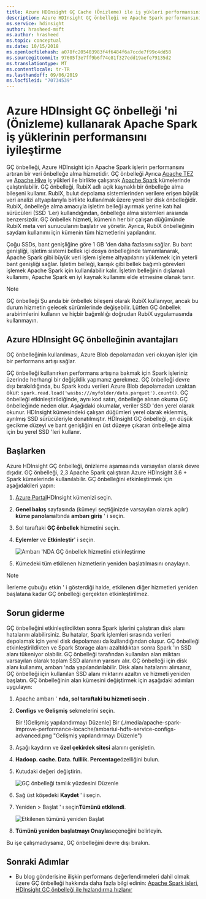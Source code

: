 ```yaml
---
title: Azure HDInsight GÇ Cache (Önizleme) ile iş yükleri performansını Apache Spark
description: Azure HDInsight GÇ önbelleği ve Apache Spark performansını geliştirmek için nasıl kullanılacağı hakkında bilgi edinin.
ms.service: hdinsight
author: hrasheed-msft
ms.author: hrasheed
ms.topic: conceptual
ms.date: 10/15/2018
ms.openlocfilehash: a078fc205403983f4f6484f6a7ccde7f99c4dd58
ms.sourcegitcommit: 97605f3e7ff9b6f74e81f327edd19aefe79135d2
ms.translationtype: MT
ms.contentlocale: tr-TR
ms.lasthandoff: 09/06/2019
ms.locfileid: "70734539"
---
```

# <a name="improve-performance-of-apache-spark-workloads-using-azure-hdinsight-io-cache-preview"></a>Azure HDInsight GÇ önbelleği 'ni (Önizleme) kullanarak Apache Spark iş yüklerinin performansını iyileştirme

GÇ önbelleği, Azure HDInsight için Apache Spark işlerin performansını artıran bir veri önbelleğe alma hizmetidir. GÇ önbelleği Ayrıca [Apache TEZ](https://tez.apache.org/) ve [Apache Hive](https://hive.apache.org/) iş yükleri ile birlikte çalışarak [Apache Spark](https://spark.apache.org/) kümelerinde çalıştırılabilir. GÇ önbelleği, RubiX adlı açık kaynaklı bir önbelleğe alma bileşeni kullanır. RubiX, bulut depolama sistemlerinden verilere erişen büyük veri analizi altyapılarıyla birlikte kullanılmak üzere yerel bir disk önbelleğidir. RubiX, önbelleğe alma amacıyla işletim belleği ayırmak yerine katı hal sürücüleri (SSD 'Ler) kullandığından, önbelleğe alma sistemleri arasında benzersizdir. GÇ önbellek hizmeti, kümenin her bir çalışan düğümünde RubiX meta veri sunucularını başlatır ve yönetir. Ayrıca, RubiX önbelleğinin saydam kullanımı için kümenin tüm hizmetlerini yapılandırır.

Çoğu SSDs, bant genişliğine göre 1 GB 'den daha fazlasını sağlar. Bu bant genişliği, işletim sistemi bellek içi dosya önbelleğinde tamamlanarak, Apache Spark gibi büyük veri işlem işleme altyapılarını yüklemek için yeterli bant genişliği sağlar. İşletim belleği, karışık gibi bellek bağımlı görevleri işlemek Apache Spark için kullanılabilir kalır. İşletim belleğinin dışlamalı kullanımı, Apache Spark en iyi kaynak kullanımı elde etmesine olanak tanır.  

>[!Note]  
>GÇ önbelleği Şu anda bir önbellek bileşeni olarak RubiX kullanıyor, ancak bu durum hizmetin gelecek sürümlerinde değişebilir. Lütfen GÇ önbellek arabirimlerini kullanın ve hiçbir bağımlılığı doğrudan RubiX uygulamasında kullanmayın.

## <a name="benefits-of-azure-hdinsight-io-cache"></a>Azure HDInsight GÇ önbelleğinin avantajları

GÇ önbelleğinin kullanılması, Azure Blob depolamadan veri okuyan işler için bir performans artışı sağlar.

GÇ önbelleği kullanırken performans artışına bakmak için Spark işleriniz üzerinde herhangi bir değişiklik yapmanız gerekmez. GÇ önbelleği devre dışı bırakıldığında, bu Spark kodu verileri Azure Blob depolamadan uzaktan okur: `spark.read.load('wasbs:///myfolder/data.parquet').count()`. GÇ önbelleği etkinleştirildiğinde, aynı kod satırı, önbelleğe alınan okuma GÇ önbelleğinde neden olur. Aşağıdaki okumalar, veriler SSD 'den yerel olarak okunur. HDInsight kümesindeki çalışan düğümleri yerel olarak eklenmiş, ayrılmış SSD sürücüleriyle donatılmıştır. HDInsight GÇ önbelleği, en düşük gecikme düzeyi ve bant genişliğini en üst düzeye çıkaran önbelleğe alma için bu yerel SSD 'leri kullanır.

## <a name="getting-started"></a>Başlarken

Azure HDInsight GÇ önbelleği, önizleme aşamasında varsayılan olarak devre dışıdır. GÇ önbelleği, 2,3 Apache Spark çalıştıran Azure HDInsight 3.6 + Spark kümelerinde kullanılabilir.  GÇ önbelleğini etkinleştirmek için aşağıdakileri yapın:

1. [Azure Portal](https://portal.azure.com)HDInsight kümenizi seçin.

1. **Genel bakış** sayfasında (kümeyi seçtiğinizde varsayılan olarak açılır) **küme panoları**altında **ambarı giriş** ' i seçin.

1. Sol taraftaki **GÇ önbellek** hizmetini seçin.

1. **Eylemler** ve **Etkinleştir**' i seçin.

    ![Ambarı 'NDA GÇ önbellek hizmetini etkinleştirme](./media/apache-spark-improve-performance-iocache/ambariui-enable-iocache.png "Ambarı 'NDA GÇ önbellek hizmetini etkinleştirme")

1. Kümedeki tüm etkilenen hizmetlerin yeniden başlatılmasını onaylayın.

>[!NOTE]  
> İlerleme çubuğu etkin ' i gösterdiği halde, etkilenen diğer hizmetleri yeniden başlatana kadar GÇ önbelleği gerçekten etkinleştirilmez.

## <a name="troubleshooting"></a>Sorun giderme
  
GÇ önbelleğini etkinleştirdikten sonra Spark işlerini çalıştıran disk alanı hatalarını alabilirsiniz. Bu hatalar, Spark işlemleri sırasında verileri depolamak için yerel disk depolaması da kullandığından oluşur. GÇ önbelleği etkinleştirildikten ve Spark Storage alanı azaltıldıktan sonra Spark 'ın SSD alanı tükeniyor olabilir. GÇ önbelleği tarafından kullanılan alan miktarı varsayılan olarak toplam SSD alanının yarısını alır. GÇ önbelleği için disk alanı kullanımı, ambarı 'nda yapılandırılabilir. Disk alanı hatalarını alırsanız, GÇ önbelleği için kullanılan SSD alanı miktarını azaltın ve hizmeti yeniden başlatın. GÇ önbelleğinin alan kümesini değiştirmek için aşağıdaki adımları uygulayın:

1. Apache ambarı ' **nda, sol taraftaki bu hizmeti seçin** .

1. **Configs** ve **Gelişmiş** sekmelerini seçin.

    Bir ![Gelişmiş yapılandırmayı Düzenle] Bir (./media/apache-spark-improve-performance-iocache/ambariui-hdfs-service-configs-advanced.png "Gelişmiş yapılandırmayı Düzenle")

1. Aşağı kaydırın ve **özel çekirdek sitesi** alanını genişletin.

1. **Hadoop. cache. Data. fulllik. Percentage**özelliğini bulun.

1. Kutudaki değeri değiştirin.

    ![GÇ önbelleği tamlık yüzdesini Düzenle](./media/apache-spark-improve-performance-iocache/ambariui-cache-data-fullness-percentage-property.png "GÇ önbelleği tamlık yüzdesini Düzenle")

1. Sağ üst köşedeki **Kaydet** ' i seçin.

1. Yeniden > Başlat ' ı seçin**Tümünü etkilendi**.

    ![Etkilenen tümünü yeniden Başlat](./media/apache-spark-improve-performance-iocache/ambariui-restart-all-affected.png "Etkilenen tümünü yeniden Başlat")

1. **Tümünü yeniden başlatmayı Onayla**seçeneğini belirleyin.

Bu işe çalışmadıysanız, GÇ önbelleğini devre dışı bırakın.

## <a name="next-steps"></a>Sonraki Adımlar

- Bu blog gönderisine ilişkin performans değerlendirmeleri dahil olmak üzere GÇ önbelleği hakkında daha fazla bilgi edinin: [Apache Spark işleri, HDInsight GÇ önbelleği ile hızlandırma hızlanır](https://azure.microsoft.com/blog/apache-spark-speedup-with-hdinsight-io-cache/)
